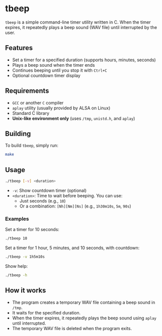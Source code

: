 # tbeep

`tbeep` is a simple command-line timer utility written in C. When the timer expires, it repeatedly plays a beep sound (WAV file) until interrupted by the user.

## Features
- Set a timer for a specified duration (supports hours, minutes, seconds)
- Plays a beep sound when the timer ends
- Continues beeping until you stop it with `Ctrl+C`
- Optional countdown timer display

## Requirements
- `GCC` or another `C` compiler
- `aplay` utility (usually provided by ALSA on Linux)
- Standard C library
- **Unix-like environment only** (uses `/tmp`, `unistd.h`, and `aplay`)

## Building

To build `tbeep`, simply run:

```sh
make
```

## Usage

```sh
./tbeep [-v] <duration>
```

- `-v`: Show countdown timer (optional)
- `<duration>`: Time to wait before beeping. You can use:
  - Just seconds (e.g., `10`)
  - Or a combination: `[Nh][Nm][Ns]` (e.g., `1h30m10s`, `5m`, `90s`)

### Examples

Set a timer for 10 seconds:
```sh
./tbeep 10
```

Set a timer for 1 hour, 5 minutes, and 10 seconds, with countdown:
```sh
./tbeep -v 1h5m10s
```

Show help:
```sh
./tbeep -h
```

## How it works
- The program creates a temporary WAV file containing a beep sound in `/tmp`.
- It waits for the specified duration.
- When the timer expires, it repeatedly plays the beep sound using `aplay` until interrupted.
- The temporary WAV file is deleted when the program exits.

